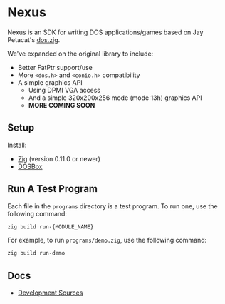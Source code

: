 # Nexus

Nexus is an SDK for writing DOS applications/games based on Jay Petacat's [dos.zig](https://github.com/jayschwa/dos.zig). 

We've expanded on the original library to include:

- Better FatPtr support/use
- More `<dos.h>` and `<conio.h>` compatibility
- A simple graphics API
  - Using DPMI VGA access
  - And a simple 320x200x256 mode (mode 13h) graphics API 
  - **MORE COMING SOON**


## Setup

Install:

- [Zig](https://ziglang.org) (version 0.11.0 or newer)
- [DOSBox](https://www.dosbox.com)

## Run A Test Program

Each file in the `programs` directory is a test program. To run one, use the following command:

```bash
zig build run-{MODULE_NAME}
```

For example, to run `programs/demo.zig`, use the following command:

```bash
zig build run-demo
```

## Docs

- [Development Sources](./docs/SOURCES.md)